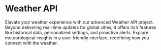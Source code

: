 # Weather API
Elevate your weather experience with our advanced Weather API project. 
Beyond delivering real-time updates for global cities, it offers rich features like historical data, personalized settings, and proactive alerts. 
Explore meteorological insights in a user-friendly interface, redefining how you connect with the weather.
